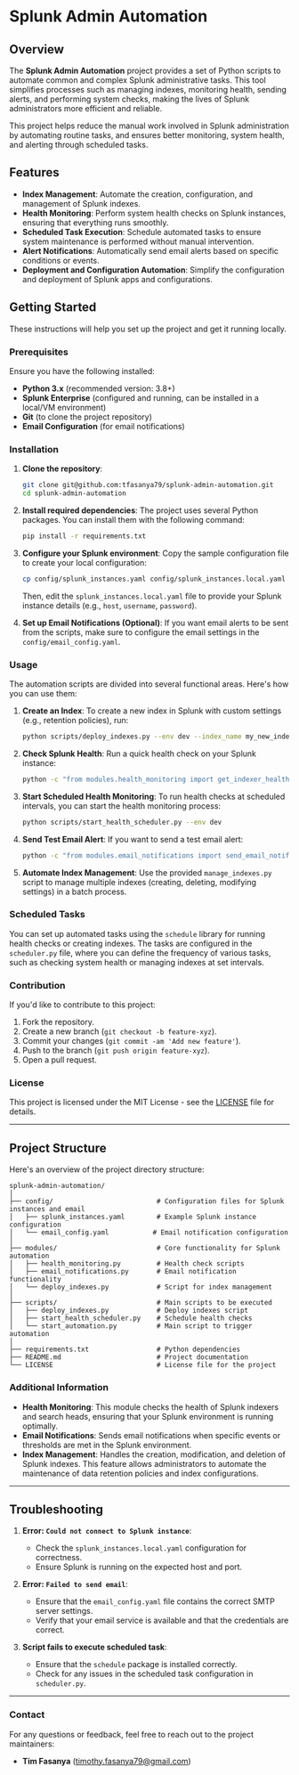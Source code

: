 
# Splunk Admin Automation

## Overview

The **Splunk Admin Automation** project provides a set of Python scripts to automate common and complex Splunk administrative tasks. This tool simplifies processes such as managing indexes, monitoring health, sending alerts, and performing system checks, making the lives of Splunk administrators more efficient and reliable.

This project helps reduce the manual work involved in Splunk administration by automating routine tasks, and ensures better monitoring, system health, and alerting through scheduled tasks.

## Features

* **Index Management**: Automate the creation, configuration, and management of Splunk indexes.
* **Health Monitoring**: Perform system health checks on Splunk instances, ensuring that everything runs smoothly.
* **Scheduled Task Execution**: Schedule automated tasks to ensure system maintenance is performed without manual intervention.
* **Alert Notifications**: Automatically send email alerts based on specific conditions or events.
* **Deployment and Configuration Automation**: Simplify the configuration and deployment of Splunk apps and configurations.

## Getting Started

These instructions will help you set up the project and get it running locally.

### Prerequisites

Ensure you have the following installed:

* **Python 3.x** (recommended version: 3.8+)
* **Splunk Enterprise** (configured and running, can be installed in a local/VM environment)
* **Git** (to clone the project repository)
* **Email Configuration** (for email notifications)

### Installation

1. **Clone the repository**:

   ```bash
   git clone git@github.com:tfasanya79/splunk-admin-automation.git
   cd splunk-admin-automation
   ```

2. **Install required dependencies**:
   The project uses several Python packages. You can install them with the following command:

   ```bash
   pip install -r requirements.txt
   ```

3. **Configure your Splunk environment**:
   Copy the sample configuration file to create your local configuration:

   ```bash
   cp config/splunk_instances.yaml config/splunk_instances.local.yaml
   ```

   Then, edit the `splunk_instances.local.yaml` file to provide your Splunk instance details (e.g., `host`, `username`, `password`).

4. **Set up Email Notifications (Optional)**:
   If you want email alerts to be sent from the scripts, make sure to configure the email settings in the `config/email_config.yaml`.

### Usage

The automation scripts are divided into several functional areas. Here's how you can use them:

1. **Create an Index**:
   To create a new index in Splunk with custom settings (e.g., retention policies), run:

   ```bash
   python scripts/deploy_indexes.py --env dev --index_name my_new_index --retention 90d
   ```

2. **Check Splunk Health**:
   Run a quick health check on your Splunk instance:

   ```bash
   python -c "from modules.health_monitoring import get_indexer_health; get_indexer_health('dev')"
   ```

3. **Start Scheduled Health Monitoring**:
   To run health checks at scheduled intervals, you can start the health monitoring process:

   ```bash
   python scripts/start_health_scheduler.py --env dev
   ```

4. **Send Test Email Alert**:
   If you want to send a test email alert:

   ```bash
   python -c "from modules.email_notifications import send_email_notification; send_email_notification('Splunk Alert', 'Test email sent from automation lab')"
   ```

5. **Automate Index Management**:
   Use the provided `manage_indexes.py` script to manage multiple indexes (creating, deleting, modifying settings) in a batch process.

### Scheduled Tasks

You can set up automated tasks using the `schedule` library for running health checks or creating indexes. The tasks are configured in the `scheduler.py` file, where you can define the frequency of various tasks, such as checking system health or managing indexes at set intervals.

### Contribution

If you'd like to contribute to this project:

1. Fork the repository.
2. Create a new branch (`git checkout -b feature-xyz`).
3. Commit your changes (`git commit -am 'Add new feature'`).
4. Push to the branch (`git push origin feature-xyz`).
5. Open a pull request.

### License

This project is licensed under the MIT License - see the [LICENSE](LICENSE) file for details.

---

## Project Structure

Here's an overview of the project directory structure:

```
splunk-admin-automation/
│
├── config/                          # Configuration files for Splunk instances and email
│   ├── splunk_instances.yaml        # Example Splunk instance configuration
│   └── email_config.yaml           # Email notification configuration
│
├── modules/                         # Core functionality for Splunk automation
│   ├── health_monitoring.py         # Health check scripts
│   ├── email_notifications.py       # Email notification functionality
│   └── deploy_indexes.py            # Script for index management
│
├── scripts/                         # Main scripts to be executed
│   ├── deploy_indexes.py            # Deploy indexes script
│   ├── start_health_scheduler.py    # Schedule health checks
│   └── start_automation.py          # Main script to trigger automation
│
├── requirements.txt                 # Python dependencies
├── README.md                        # Project documentation
└── LICENSE                          # License file for the project
```

### Additional Information

* **Health Monitoring**: This module checks the health of Splunk indexers and search heads, ensuring that your Splunk environment is running optimally.
* **Email Notifications**: Sends email notifications when specific events or thresholds are met in the Splunk environment.
* **Index Management**: Handles the creation, modification, and deletion of Splunk indexes. This feature allows administrators to automate the maintenance of data retention policies and index configurations.

---

## Troubleshooting

1. **Error: `Could not connect to Splunk instance`**:

   * Check the `splunk_instances.local.yaml` configuration for correctness.
   * Ensure Splunk is running on the expected host and port.

2. **Error: `Failed to send email`**:

   * Ensure that the `email_config.yaml` file contains the correct SMTP server settings.
   * Verify that your email service is available and that the credentials are correct.

3. **Script fails to execute scheduled task**:

   * Ensure that the `schedule` package is installed correctly.
   * Check for any issues in the scheduled task configuration in `scheduler.py`.

---

### Contact

For any questions or feedback, feel free to reach out to the project maintainers:

* **Tim Fasanya** (timothy.fasanya79@gmail.com)

